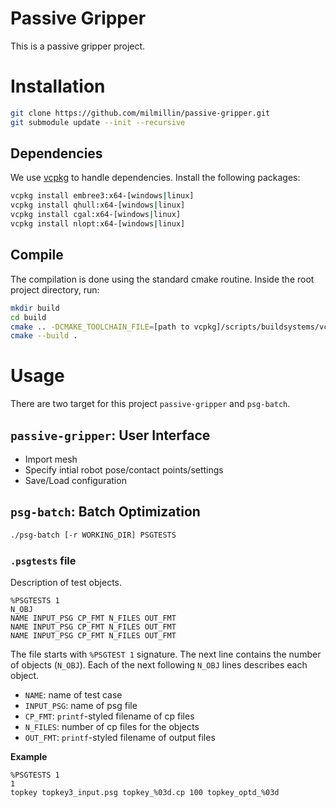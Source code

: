 # Passive Gripper

This is a passive gripper project.

# Installation

```bash
git clone https://github.com/milmillin/passive-gripper.git
git submodule update --init --recursive
```
## Dependencies

We use [vcpkg](https://github.com/microsoft/vcpkg) to handle dependencies. Install the following packages:

```bash
vcpkg install embree3:x64-[windows|linux]
vcpkg install qhull:x64-[windows|linux]
vcpkg install cgal:x64-[windows|linux]
vcpkg install nlopt:x64-[windows|linux]
```

## Compile

The compilation is done using the standard cmake routine. Inside the root project directory, run:

```bash
mkdir build
cd build
cmake .. -DCMAKE_TOOLCHAIN_FILE=[path to vcpkg]/scripts/buildsystems/vcpkg.cmake
cmake --build .

```

# Usage

There are two target for this project `passive-gripper` and `psg-batch`.

## `passive-gripper`: User Interface

- Import mesh
- Specify intial robot pose/contact points/settings
- Save/Load configuration

## `psg-batch`: Batch Optimization

```bash
./psg-batch [-r WORKING_DIR] PSGTESTS
```

### `.psgtests` file

Description of test objects.

```
%PSGTESTS 1
N_OBJ
NAME INPUT_PSG CP_FMT N_FILES OUT_FMT
NAME INPUT_PSG CP_FMT N_FILES OUT_FMT
NAME INPUT_PSG CP_FMT N_FILES OUT_FMT
```

The file starts with `%PSGTEST 1` signature. The next line contains the number of objects (`N_OBJ`).
Each of the next following `N_OBJ` lines describes each object.

- `NAME`: name of test case
- `INPUT_PSG`: name of psg file
- `CP_FMT`: `printf`-styled filename of cp files
- `N_FILES`: number of cp files for the objects
- `OUT_FMT`: `printf`-styled filename of output files

**Example**

```
%PSGTESTS 1
1
topkey topkey3_input.psg topkey_%03d.cp 100 topkey_optd_%03d
```
